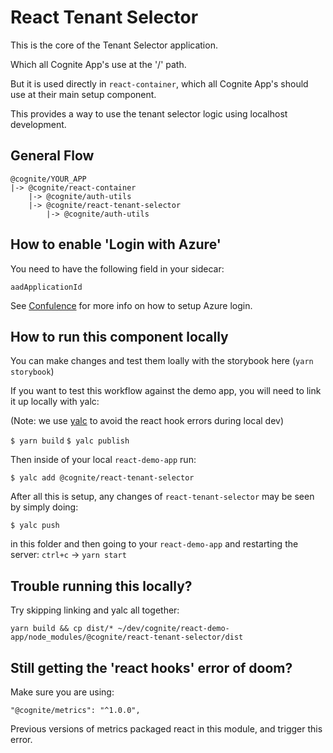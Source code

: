 # React Tenant Selector

This is the core of the Tenant Selector application.

Which all Cognite App's use at the '/' path.

But it is used directly in `react-container`, which all Cognite App's should use at their main setup component.

This provides a way to use the tenant selector logic using localhost development.

## General Flow

```
@cognite/YOUR_APP
|-> @cognite/react-container
    |-> @cognite/auth-utils
    |-> @cognite/react-tenant-selector
        |-> @cognite/auth-utils
```

## How to enable 'Login with Azure'

You need to have the following field in your sidecar:

`aadApplicationId`

See [Confulence](https://cognitedata.atlassian.net/wiki/spaces/AD/pages/2334818447/Enable+OIDC+Tokens+for+an+Application) for more info on how to setup Azure login.

## How to run this component locally

You can make changes and test them loally with the storybook here (`yarn storybook`)

If you want to test this workflow against the demo app, you will need to link it up locally with yalc:

(Note: we use [yalc](https://github.com/wclr/yalc#installation) to avoid the react hook errors during local dev)

`$ yarn build`
`$ yalc publish`

Then inside of your local `react-demo-app` run:

`$ yalc add @cognite/react-tenant-selector`

After all this is setup, any changes of `react-tenant-selector` may be seen by simply doing:

`$ yalc push`

in this folder and then going to your `react-demo-app` and restarting the server: `ctrl+c` -> `yarn start`

## Trouble running this locally?

Try skipping linking and yalc all together:

```
yarn build && cp dist/* ~/dev/cognite/react-demo-app/node_modules/@cognite/react-tenant-selector/dist
```

## Still getting the 'react hooks' error of doom?

Make sure you are using:

    "@cognite/metrics": "^1.0.0",

Previous versions of metrics packaged react in this module, and trigger this error.
